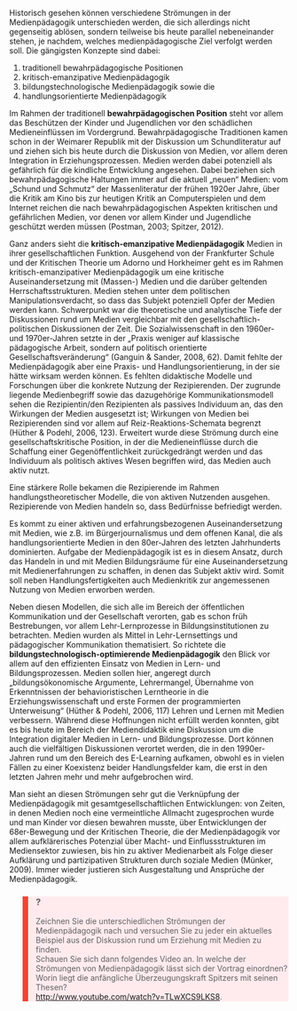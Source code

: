<!-- filename: 02_Stroemungen_der_Medienpaedagogik.md -->
<!-- title: Strömungen der Medienpädagogik -->

Historisch gesehen können verschiedene Strömungen in der Medienpädagogik unterschieden werden, die sich allerdings nicht gegenseitig ablösen, sondern teilweise bis heute parallel nebeneinander stehen, je nachdem, welches medienpädagogische Ziel verfolgt werden soll. Die gängigsten Konzepte sind dabei:

1. traditionell bewahrpädagogische Positionen
2. kritisch-emanzipative Medienpädagogik
3. bildungstechnologische Medienpädagogik sowie die
4. handlungsorientierte Medienpädagogik

Im Rahmen der traditionell **bewahrpädagogischen Position** steht vor allem das Beschützen der Kinder und Jugendlichen vor den schädlichen Medieneinflüssen im Vordergrund. Bewahrpädagogische Traditionen kamen schon in der Weimarer Republik mit der Diskussion um Schundliteratur auf und ziehen sich bis heute durch die Diskussion von Medien, vor allem deren Integration in Erziehungsprozessen. Medien werden dabei potenziell als gefährlich für die kindliche Entwicklung angesehen. Dabei beziehen sich bewahrpädagogische Haltungen immer auf die aktuell „neuen“ Medien: vom „Schund und Schmutz“ der Massenliteratur der frühen 1920er Jahre, über die Kritik am Kino bis zur heutigen Kritik an Computerspielen und dem Internet reichen die nach bewahrpädagogischen Aspekten kritischen und gefährlichen Medien, vor denen vor allem Kinder und Jugendliche geschützt werden müssen (Postman, 2003; Spitzer, 2012).

Ganz anders sieht die **kritisch-emanzipative Medienpädagogik** Medien in ihrer gesellschaftlichen Funktion. Ausgehend von der Frankfurter Schule und der Kritischen Theorie um Adorno und Horkheimer geht es im Rahmen kritisch-emanzipativer Medienpädagogik um eine kritische Auseinandersetzung mit (Massen-) Medien und die darüber geltenden Herrschaftsstrukturen. Medien stehen unter dem politischen Manipulationsverdacht, so dass das Subjekt potenziell Opfer der Medien werden kann. Schwerpunkt war die theoretische und analytische Tiefe der Diskussionen rund um Medien vergleichbar mit den gesellschaftlich-politischen Diskussionen der Zeit. Die Sozialwissenschaft in den 1960er- und 1970er-Jahren setzte in der „Praxis weniger auf klassische pädagogische Arbeit, sondern auf politisch orientierte Gesellschaftsveränderung“ (Ganguin & Sander, 2008, 62). Damit fehlte der Medienpädagogik aber eine Praxis- und Handlungsorientierung, in der sie hätte wirksam werden können. Es fehlten didaktische Modelle und Forschungen über die konkrete Nutzung der Rezipierenden. Der zugrunde liegende Medienbegriff sowie das dazugehörige Kommunikationsmodell sehen die Rezipientin/den Rezipienten als passives Individuum an, das den Wirkungen der Medien ausgesetzt ist; Wirkungen von Medien bei Rezipierenden sind vor allem auf Reiz-Reaktions-Schemata begrenzt (Hüther & Podehl, 2006, 123). Erweitert wurde diese Strömung durch eine gesellschaftskritische Position, in der die Medieneinflüsse durch die Schaffung einer Gegenöffentlichkeit zurückgedrängt werden und das Individuum als politisch aktives Wesen begriffen wird, das Medien auch aktiv nutzt.

Eine stärkere Rolle bekamen die Rezipierende im Rahmen handlungstheoretischer Modelle, die von aktiven Nutzenden ausgehen. Rezipierende von Medien handeln so, dass Bedürfnisse befriedigt werden.

Es kommt zu einer aktiven und erfahrungsbezogenen Auseinandersetzung mit Medien, wie z.B. im Bürgerjournalismus und dem offenen Kanal, die als handlungsorientierte Medien in den 80er-Jahren des letzten Jahrhunderts dominierten. Aufgabe der Medienpädagogik ist es in diesem Ansatz, durch das Handeln in und mit Medien Bildungsräume für eine Auseinandersetzung mit Medienerfahrungen zu schaffen, in denen das Subjekt aktiv wird. Somit soll neben Handlungsfertigkeiten auch Medienkritik zur angemessenen Nutzung von Medien erworben werden.

Neben diesen Modellen, die sich alle im Bereich der öffentlichen Kommunikation und der Gesellschaft verorten, gab es schon früh Bestrebungen, vor allem Lehr-Lernprozesse in Bildungsinstitutionen zu betrachten. Medien wurden als Mittel in Lehr-Lernsettings und pädagogischer Kommunikation thematisiert. So richtete die **bildungstechnologisch-optimierende Medienpädagogik** den Blick vor allem auf den effizienten Einsatz von Medien in Lern- und Bildungsprozessen. Medien sollen hier, angeregt durch „bildungsökonomische Argumente, Lehrermangel, Übernahme von Erkenntnissen der behavioristischen Lerntheorie in die Erziehungswissenschaft und erste Formen der programmierten Unterweisung“ (Hüther & Podehl, 2006, 117) Lehren und Lernen mit Medien verbessern. Während diese Hoffnungen nicht erfüllt werden konnten, gibt es bis heute im Bereich der Mediendidaktik eine Diskussion um die Integration digitaler Medien in Lern- und Bildungsprozesse. Dort können auch die vielfältigen Diskussionen verortet werden, die in den 1990er-Jahren rund um den Bereich des E-Learning aufkamen, obwohl es in vielen Fällen zu einer Koexistenz beider Handlungsfelder kam, die erst in den letzten Jahren mehr und mehr aufgebrochen wird.

Man sieht an diesen Strömungen sehr gut die Verknüpfung der Medienpädagogik mit gesamtgesellschaftlichen Entwicklungen: von Zeiten, in denen Medien noch eine vermeintliche Allmacht zugesprochen wurde und man Kinder vor diesen bewahren musste, über Entwicklungen der 68er-Bewegung und der Kritischen Theorie, die der Medienpädagogik vor allem aufklärerisches Potenzial über Macht- und Einflussstrukturen im Mediensektor zuwiesen, bis hin zu aktiver Medienarbeit als Folge dieser Aufklärung und partizipativen Strukturen durch soziale Medien (Münker, 2009). Immer wieder justieren sich Ausgestaltung und Ansprüche der Medienpädagogik.

<blockquote style="background: #FFEBEE; border-left: 10px solid #F44336">

### ?

Zeichnen Sie die unterschiedlichen Strömungen der Medienpädagogik nach und versuchen Sie zu jeder ein aktuelles Beispiel aus der Diskussion rund um Erziehung mit Medien zu finden.  
Schauen Sie sich dann folgendes Video an. In welche der Strömungen von Medienpädagogik lässt sich der Vortrag einordnen? Worin liegt die anfängliche Überzeugungskraft Spitzers mit seinen Thesen?  
http://www.youtube.com/watch?v=TLwXCS9LKS8.

</blockquote>
